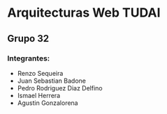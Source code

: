 # Arquitecturas Web TUDAI
## Grupo 32

### Integrantes:
  - Renzo Sequeira
  - Juan Sebastian Badone
  - Pedro Rodriguez Diaz Delfino
  - Ismael Herrera
  - Agustin Gonzalorena
